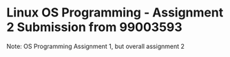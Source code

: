 # Linux OS Programming - Assignment 2 Submission from 99003593

Note: OS Programming Assignment 1, but overall assignment 2
